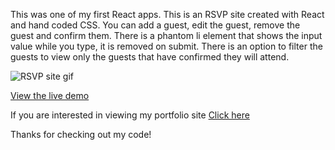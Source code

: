 This was one of my first React apps. This is an RSVP site created with React and hand coded CSS. You can add a guest, edit the guest, remove the guest and confirm them. There is a phantom li element that shows the input value while you type, it is removed on submit. There is an option to filter the guests to view only the guests that have confirmed they will attend.

![RSVP site gif](./public/gif/RSVP-gif.gif)
 

[View the live demo](https://jasonpallone-rsvp.com)

If you are interested in viewing my portfolio site [Click here](https://jasonpallone.com)

Thanks for checking out my code!


